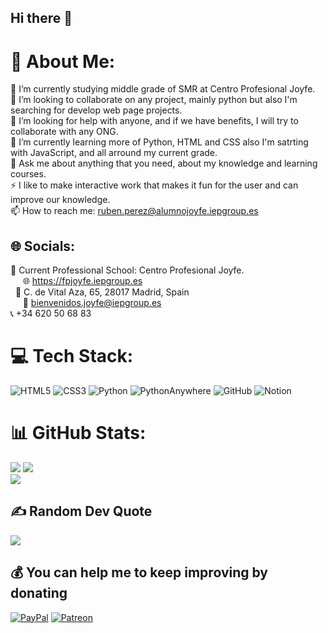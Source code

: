 ## Hi there 👋

# 💫 About Me:
🔭 I’m currently studying middle grade of SMR at Centro Profesional Joyfe.<br>
👯 I’m looking to collaborate on any project, mainly python but also I'm searching for develop web page projects.<br>
🤝 I’m looking for help with anyone, and if we have benefits, I will try to collaborate with any ONG.<br>
🌱 I’m currently learning more of Python, HTML and CSS also I'm satrting with JavaScript, and all arround my current grade.<br>
💬 Ask me about anything that you need, about my knowledge and learning courses.<br>
⚡ I like to make interactive work that makes it fun for the user and can improve our knowledge.<br>
📫 How to reach me: ruben.perez@alumnojoyfe.iepgroup.es


## 🌐 Socials:
🏫 Current Professional School: Centro Profesional Joyfe.‎<br>
‎ ‎ ‎ ‎ ‎ ‎🌐 https://fpjoyfe.iepgroup.es<br>
‎ ‎ ‎‎ ‎  ‎ 🚗 C. de Vital Aza, 65, 28017 Madrid, Spain<br>
‎ ‎ ‎ ‎ ‎ ‎📩 bienvenidos.joyfe@iepgroup.es<br>
‎ ‎ ‎ ‎ ‎ 📞 +34 620 50 68 83<br>


# 💻 Tech Stack:
![HTML5](https://img.shields.io/badge/html5-%23E34F26.svg?style=plastic&logo=html5&logoColor=white) ![CSS3](https://img.shields.io/badge/css3-%231572B6.svg?style=plastic&logo=css3&logoColor=white) ![Python](https://img.shields.io/badge/python-3670A0?style=plastic&logo=python&logoColor=ffdd54) ![PythonAnywhere](https://img.shields.io/badge/pythonanywhere-%232F9FD7.svg?style=plastic&logo=pythonanywhere&logoColor=151515) ![GitHub](https://img.shields.io/badge/github-%23121011.svg?style=plastic&logo=github&logoColor=white) ![Notion](https://img.shields.io/badge/Notion-%23000000.svg?style=plastic&logo=notion&logoColor=white)
# 📊 GitHub Stats:
![](https://github-readme-streak-stats.herokuapp.com/?user=Rubenciio&theme=tokyonight&hide_border=false&include_all_commits=true&count_private=true&layout=compact)
![](https://github-readme-stats.vercel.app/api/top-langs/?username=Rubenciio&theme=tokyonight&hide_border=false&include_all_commits=true&count_private=true&layout=compact)<br>
[![](https://visitcount.itsvg.in/api?id=Rubenciio&icon=0&color=6)](https://visitcount.itsvg.in)

## ✍️ Random Dev Quote
![](https://quotes-github-readme.vercel.app/api?type=vetical&theme=tokyonight)


## 💰 You can help me to keep improving by donating
[![PayPal](https://img.shields.io/badge/PayPal-00457C?style=plastic&style=for-the-badge&logo=paypal&logoColor=white)](https://www.paypal.me/RubencioEsP)
[![Patreon](https://img.shields.io/badge/Patreon-F96854?style=plastic&style=for-the-badge&logo=patreon&logoColor=white)](https://patreon.com/Rubenciio)

  

<!-- Proudly created with GPRM ( https://gprm.itsvg.in ) -->
